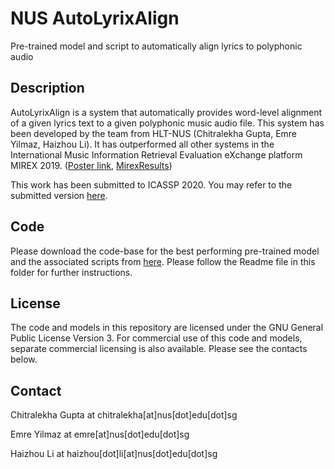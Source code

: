 # NUS AutoLyrixAlign
Pre-trained model and script to automatically align lyrics to polyphonic audio

## Description
AutoLyrixAlign is a system that automatically provides word-level alignment of a given lyrics text to a given polyphonic music audio file.
This system has been developed by the team from HLT-NUS (Chitralekha Gupta, Emre Yilmaz, Haizhou Li). It has outperformed all other systems in the International Music Information Retrieval Evaluation eXchange platform MIREX 2019. ([Poster link](http://ece.nus.edu.sg/hlt/wp-content/uploads/2019/11/MIREX2019_POSTER_v2.pdf), [MirexResults](https://www.music-ir.org/mirex/wiki/2019:Automatic_Lyrics-to-Audio_Alignment_Results))

This work has been submitted to ICASSP 2020. You may refer to the submitted version [here](https://arxiv.org/pdf/1909.10200.pdf).

## Code
Please download the code-base for the best performing pre-trained model and the associated scripts from [here](https://drive.google.com/open?id=1e9NXYE4Ww71gJ0u60ocPiaMz5VOnYZSk). Please follow the Readme file in this folder for further instructions.

## License
The code and models in this repository are licensed under the GNU General Public License Version 3. For commercial use of this code and models, separate commercial licensing is also available. Please see the contacts below.

## Contact
Chitralekha Gupta at chitralekha[at]nus[dot]edu[dot]sg

Emre Yilmaz at emre[at]nus[dot]edu[dot]sg

Haizhou Li at haizhou[dot]li[at]nus[dot]edu[dot]sg
